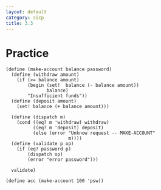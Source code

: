 ```yaml
---
layout: default
category: sicp
title: 3.3
---
```


# Practice

	(define (make-account balance password)
	  (define (withdraw amount)
	    (if (>= balance amount)
	        (begin (set!  balance (- balance amount))
	               balance)
	        "Insufficient funds"))
	  (define (deposit amount)
	    (set! balance (+ balance amount)))

	  (define (dispatch m)
	    (cond ((eq? m 'withdraw) withdraw)
	          ((eq? m 'deposit) deposit)
	          (else (error "Unknow request -- MAKE-ACCOUNT"
	                       m))))
	  (define (validate p op)
	    (if (eq? password p)
	        (dispatch op)
	        (error "error password")))
	  
	  validate)

	(define acc (make-account 100 'psw))